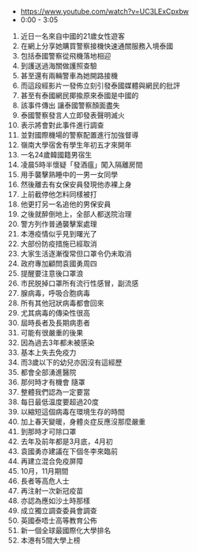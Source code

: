 - https://www.youtube.com/watch?v=UC3LExCpxbw
- 0:00 - 3:05

1. 近日一名來自中國的21歲女性遊客
1. 在網上分享她購買警察接機快速通關服務入境泰國
1. 包括泰國警察從飛機落地相迎
1. 到護送過海關做護照查驗
1. 甚至還有兩輛警車為她開路接機
1. 而這段經影片一發佈立刻引發泰國媒體與網民的批評
1. 甚至有泰國網民揶揄原來泰國是中國的
1. 該事件傳出 讓泰國警察顏面盡失
1. 泰國警察發言人立即發表聲明滅火
1. 表示將會對此事件進行調查
1. 並對國際機場的警察配置進行加強督導
1. 嶺南大學宿舍有學生年初五才來開年
1. 一名24歲韓國籍男宿生
1. 凌晨5時半懷疑「發酒瘟」闖入隔離房間
1. 用手襲擊熟睡中的一男一女同學
1. 然後離去有女保安員發現他赤裸上身
1. 上前截停他怎料同樣被打
1. 他更打另一名追他的男保安員
1. 之後就醉倒地上，全部人都送院治理
1. 警方列作普通襲擊案處理
1. 本港疫情似乎見到曙光了
1. 大部份防疫措施已經取消
1. 大家生活逐漸復常但口罩令仍未取消
1. 政府專加顧問袁國勇周四
1. 提醒要注意後口罩浪
1. 市民脱掉口罩所有流行性感冒，副流感
1. 腺病毒，呼吸合胞病毒
1. 所有其他冠狀病毒都會回來
1. 尤其病毒的傳染性很高
1. 屆時長者及長期病患者
1. 可能有很嚴重的後果
1. 因為過去3年都未被感染
1. 基本上失去免疫力
1. 而3歲以下的幼兒亦因沒有這經歷
1. 都會全部湧進醫院
1. 那何時才有機會 隨罩
1. 整體我們認為一定要當
1. 每日最低温度要超過20度
1. 以縮短這個病毒在環境生存的時間
1. 加上春天變暖，身體炎症反應沒那麼嚴重
1. 到那時才可除口罩
1. 去年及前年都是3月底，4月初
1. 袁國勇亦建議在下個冬李來臨前
1. 再建立混合免疫屏障
1. 10月，11月期間
1. 長者等高危人士
1. 再注射一次新冠疫苗
1. 亦認為應如沙土時那樣
1. 成立獨立調查委員會調查
1. 英國泰唔士高等教育公佈
1. 新一個全球最國際化大學排名
1. 本港有5間大學上榜
